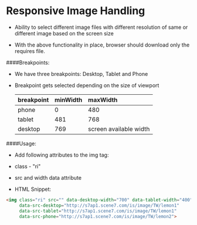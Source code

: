 Responsive Image Handling
=========================

* Ability to select different image files with different resolution of same or different image based on the screen size

* With the above functionality in place, browser should download only the requires file. 


####Breakpoints:

- We have three breakpoints: Desktop, Tablet and Phone

- Breakpoint gets selected depending on the size of viewport

	| breakpoint    | minWidth      | maxWidth               |
	| ------------- |:------------- |:---------------------- |
	| phone         | 0             | 480                    |
	| tablet        | 481           | 768                    |
	| desktop       | 769           | screen available width |


####Usage:
*	Add following attributes to the img tag:
 * class - "ri"  
 * src and width data attribute 
 
*	HTML Snippet:

```html
<img class="ri" src="" data-desktop-width="700" data-tablet-width="400" data-phone-width="200"
     data-src-desktop="http://s7ap1.scene7.com/is/image/TW/lemon1"
     data-src-tablet="http://s7ap1.scene7.com/is/image/TW/lemon1"
     data-src-phone="http://s7ap1.scene7.com/is/image/TW/lemon2">
```

